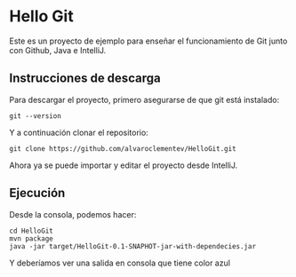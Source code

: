 # Hello Git

Este es un proyecto de ejemplo para enseñar el funcionamiento de Git
junto con Github, Java e IntelliJ.

## Instrucciones de descarga
Para descargar el proyecto, primero asegurarse de que git está instalado:
```{bash}
git --version
``` 

Y a continuación clonar el repositorio:
```{bash}
git clone https://github.com/alvaroclementev/HelloGit.git
```

Ahora ya se puede importar y editar el proyecto desde IntelliJ.

## Ejecución
Desde la consola, podemos hacer:
```{bash}
cd HelloGit
mvn package
java -jar target/HelloGit-0.1-SNAPHOT-jar-with-dependecies.jar
```
Y deberíamos ver una salida en consola que tiene color azul